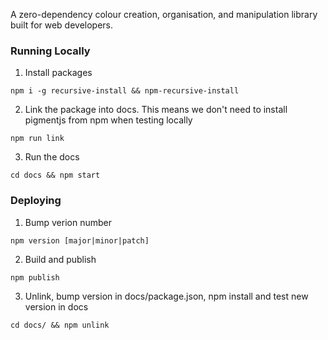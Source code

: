 
A zero-dependency colour creation, organisation, and manipulation library built for web developers.

### Running Locally

1. Install packages
```
npm i -g recursive-install && npm-recursive-install
```
2. Link the package into docs. This means we don't need to install pigmentjs from npm when testing locally
```
npm run link
```
3. Run the docs
```
cd docs && npm start
```


### Deploying

1. Bump verion number
```
npm version [major|minor|patch]
```
2. Build and publish
```
npm publish
```
3. Unlink, bump version in docs/package.json, npm install and test new version in docs
```
cd docs/ && npm unlink
```
